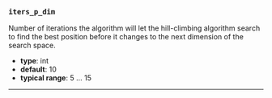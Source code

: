 ### `iters_p_dim`

Number of iterations the algorithm will let the hill-climbing algorithm search to find the best position before it changes to the next dimension of the search space. 


  - **type**: int
  - **default**: 10
  - **typical range**: 5 ... 15

---